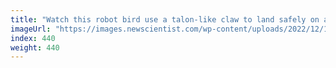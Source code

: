 ```yaml
---
title: "Watch this robot bird use a talon-like claw to land safely on a perch"
imageUrl: "https://images.newscientist.com/wp-content/uploads/2022/12/15151943/SEI_137542977.jpg?width=600"
index: 440
weight: 440
---
```

